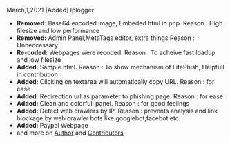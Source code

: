 March,1,2021
\[Added] Iplogger

- **Removed:** Base64 encoded image, Embeded html in php. Reason : High filesize and low performance 
- **Removed:** Admin Panel,MetaTags editor, extra things Reason : Unneccessary
- **Re-coded:** Webpages were recoded. Reason : To acheive fast loadup and low filesize 
- **Added:** Sample.html. Reason : To show mechanism of LitePhish, Helpfull in contribution
- **Added:** Clicking on textarea will automatically copy URL. Reason : for ease
- **Added:** Redirection url as parameter to phishing page. Reason : for ease
- **Added:** Clean and colorfull panel. Reason : for good feelings  
- **Added:** Detect web crawlers by IP. Reason : prevents analysis and link blockage by web crawler bots like googlebot,facebot etc.  
- **Added:** Paypal Webpage  
- and more on [Author](https://github.com/DarkSecDevelopers/LitePhish/blob/main/commits?author=graysuit) and [Contributors](https://github.com/DarkSecDevelopers/LitePhish/graphs/contributors)
